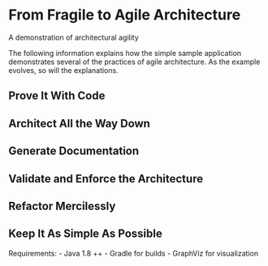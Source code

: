 # From Fragile to Agile Architecture
A demonstration of architectural agility

The following information explains how the simple sample application demonstrates several of the practices of
agile architecture. As the example evolves, so will the explanations.

## Prove It With Code
## Architect All the Way Down
## Generate Documentation
## Validate and Enforce the Architecture
## Refactor Mercilessly
## Keep It As Simple As Possible

Requirements: - Java 1.8 ++ - Gradle for builds - GraphViz for visualization

